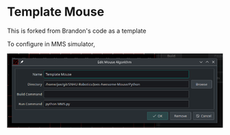 # Template Mouse

This is forked from Brandon's code as a template

To configure in MMS simulator,

![Static/simulator.png](Static/simulator.png)
